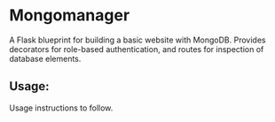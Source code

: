 # Mongomanager

A Flask blueprint for building a basic website with MongoDB. Provides decorators for role-based authentication, and routes for inspection of database elements. 

## Usage:

Usage instructions to follow.
